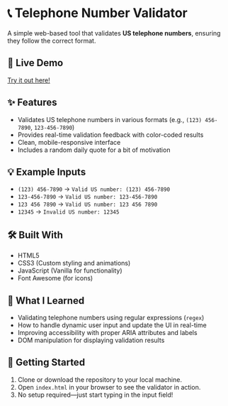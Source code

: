 # 📞 Telephone Number Validator

A simple web-based tool that validates **US telephone numbers**, ensuring they follow the correct format.

## 🔗 Live Demo

[Try it out here!](https://jeffamazed.github.io/telephone-number-validator/)

## ✨ Features

- Validates US telephone numbers in various formats (e.g., `(123) 456-7890`, `123-456-7890`)
- Provides real-time validation feedback with color-coded results
- Clean, mobile-responsive interface
- Includes a random daily quote for a bit of motivation

## 💡 Example Inputs

- `(123) 456-7890` → `Valid US number: (123) 456-7890`
- `123-456-7890` → `Valid US number: 123-456-7890`
- `123 456 7890` → `Valid US number: 123 456 7890`
- `12345` → `Invalid US number: 12345`

## 🛠️ Built With

- HTML5
- CSS3 (Custom styling and animations)
- JavaScript (Vanilla for functionality)
- Font Awesome (for icons)

## 🧠 What I Learned

- Validating telephone numbers using regular expressions (`regex`)
- How to handle dynamic user input and update the UI in real-time
- Improving accessibility with proper ARIA attributes and labels
- DOM manipulation for displaying validation results

## 🚀 Getting Started

1. Clone or download the repository to your local machine.
2. Open `index.html` in your browser to see the validator in action.
3. No setup required—just start typing in the input field!
